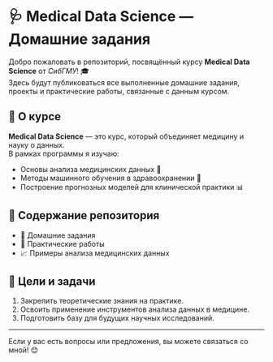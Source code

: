 # 🩺 Medical Data Science — Домашние задания

Добро пожаловать в репозиторий, посвящённый курсу **Medical Data Science** от _СибГМУ_! 🎓  
Здесь будут публиковаться все выполненные домашние задания, проекты и практические работы, связанные с данным курсом.  

## 📖 О курсе
**Medical Data Science** — это курс, который объединяет медицину и науку о данных.  
В рамках программы я изучаю:  
- Основы анализа медицинских данных 🩻  
- Методы машинного обучения в здравоохранении 🤖  
- Построение прогнозных моделей для клинической практики 📊  

## 📂 Содержание репозитория
- 📝 Домашние задания  
- 🧪 Практические работы  
- 📈 Примеры анализа медицинских данных  

## 🚀 Цели и задачи
1. Закрепить теоретические знания на практике.  
2. Освоить применение инструментов анализа данных в медицине.  
3. Подготовить базу для будущих научных исследований.  

---

Если у вас есть вопросы или предложения, вы можете связаться со мной! 😊  
